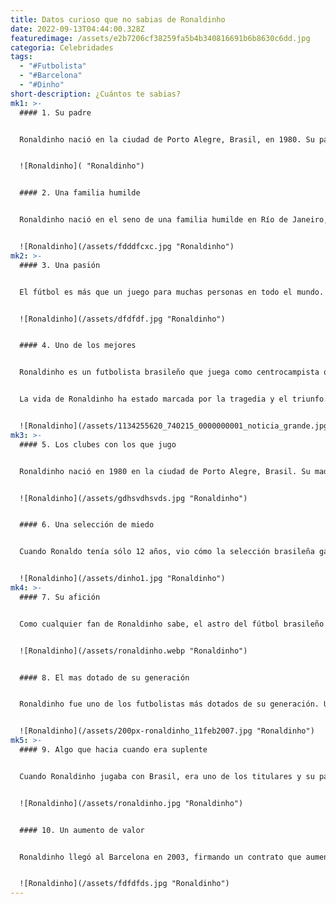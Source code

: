 ```yaml
---
title: Datos curioso que no sabias de Ronaldinho
date: 2022-09-13T04:44:00.328Z
featuredimage: /assets/e2b7206cf38259fa5b4b340816691b6b8630c6dd.jpg
categoria: Celebridades
tags:
  - "#Futbolista"
  - "#Barcelona"
  - "#Dinho"
short-description: ¿Cuántos te sabias?
mk1: >-
  #### 1﻿. Su padre 


  Ronaldinho nació en la ciudad de Porto Alegre, Brasil, en 1980. Su padre, Joao, era obrero de astilleros y su madre, Miguelina, era limpiadora. Tenía un hermano, Roberto Assis Moreira, que también se convirtió en su representante. De niño, Ronaldinho mostró un gran potencial para el fútbol y fue apodado "Dinho". Con sólo 13 años, llamó la atención del Gremio de Porto Alegre tras marcar 23 goles en la victoria de su escuela por 23-0 en un torneo local. Ronaldinho debutó como profesional con el Gremio en 1998 y ayudó al equipo a ganar la Copa Libertadores en 1999. Se trasladó a Europa en 2001 para unirse al FC Barcelona. En el Barcelona, ganó dos títulos de Liga y fue nombrado Jugador Mundial de la FIFA en 2004 y 2005. En 2006, se trasladó al Milán, pero regresó a Brasil en 2011 para jugar en el Flamengo y el Atlético Mineiro. Se retiró del fútbol en 2018. Ronaldinho es considerado uno de los mejores futbolistas de todos los tiempos. Era conocido por su técnica, sus regates y su capacidad para marcar goles espectaculares.


  ![Ronaldinho]( "Ronaldinho")


  #### 2﻿. Una familia humilde 


  Ronaldinho nació en el seno de una familia humilde en Río de Janeiro, Brasil. Su padre, Miguel, era portero aficionado y soldador, y su madre, doña Miguelina, era enfermera. A pesar de su modesta situación, los padres de Ronaldinho eran unos apasionados del fútbol y le inculcaron a su hijo el amor por este deporte desde una edad temprana. Cuando sólo tenía ocho años, el padre de Ronaldinho murió de un ataque al corazón, dejando a su madre para que lo criara sola. A pesar de esta tragedia, Ronaldinho siguió persiguiendo su sueño de convertirse en futbolista profesional. En 2001, debutó con la selección nacional de Brasil, y dos años más tarde ayudó a llevar a Brasil a la victoria en la Copa del Mundo. Hoy en día, Ronaldinho está considerado como uno de los mejores futbolistas de todos los tiempos. Gracias a sus humildes comienzos, se ha mantenido con los pies en la tierra y sigue siendo una inspiración para los jóvenes de todo el mundo.


  ![Ronaldinho](/assets/fdddfcxc.jpg "Ronaldinho")
mk2: >-
  #### 3﻿. Una pasión 


  El fútbol es más que un juego para muchas personas en todo el mundo. Es una pasión que se transmite de generación en generación. En el caso de Ronaldinho, fue su padre quien le inculcó el amor por este deporte a una edad temprana. Roberto de Assis Moreira, el hermano mayor de Ronaldinho, jugó profesionalmente en el Gremio y en el Tecos UAG de México. Gracias a sus salarios, la familia pudo trasladarse de las favelas a la ciudad. Ronaldinho siguió los pasos de su hermano y jugó profesionalmente en algunos de los clubes más importantes del mundo, como el Barcelona y el AC Milan. Está considerado como uno de los mejores jugadores de su generación, e incluso fue nombrado Jugador Mundial de la FIFA en 2004 y 2005. La historia de Ronaldinho es inspiradora y demuestra que, con esfuerzo y dedicación, todo es posible.


  ![Ronaldinho](/assets/dfdfdf.jpg "Ronaldinho")


  #### 4﻿. Uno de los mejores 


  Ronaldinho es un futbolista brasileño que juega como centrocampista ofensivo o extremo. Está considerado como uno de los mejores jugadores de su generación y ha ganado numerosos premios individuales, como el de Jugador Mundial de la FIFA, el Balón de Oro y el Golden Foot. Ronaldinho comenzó su carrera en el Gremio, donde contribuyó a la victoria del equipo en la Copa Libertadores. Después se trasladó a Europa, donde triunfó en el Barcelona y en el París Saint-Germain. En los últimos años, Ronaldinho ha regresado a Brasil, donde actualmente juega en el Flamengo.


  La vida de Ronaldinho ha estado marcada por la tragedia y el triunfo. Cuando sólo tenía ocho años, su padre se ahogó en una piscina. Este trágico suceso motivó a Ronaldinho a buscar un futuro mejor para él y su familia. Comenzó a jugar al fútbol a una edad temprana, y su talento se hizo evidente rápidamente. A los 14 años, fue invitado a formar parte de la cantera del club brasileño Grêmio. Rápidamente subió de categoría y debutó en el primer equipo a los 18 años. A partir de ahí, la carrera de Ronaldinho despegó. Después de haber triunfado en el Barcelona y en el París Saint-Germain, regresó a Brasil en los últimos años. A pesar de las tragedias a las que se ha enfrentado en su vida, Ronaldinho ha utilizado su inmenso talento para construir una exitosa carrera que ha alegrado a millones de aficionados en todo el mundo.


  ![Ronaldinho](/assets/1134255620_740215_0000000001_noticia_grande.jpg "Ronaldinho")
mk3: >-
  #### 5﻿. Los clubes con los que jugo


  Ronaldinho nació en 1980 en la ciudad de Porto Alegre, Brasil. Su madre, Miguelina, trabajaba como limpiadora y su padre, Joao, era trabajador de astilleros. Ronaldinho tenía dos hermanos: Roberto, que también era futbolista, y de Assis Moreira, que era aspirante a DJ. De niño, la familia de Ronaldinho no podía permitirse comprarle un balón de fútbol, por lo que solía fabricar uno con lo que encontraba: calcetines rellenos de papel o bolsas de plástico atadas. Aunque no tenía mucho, a Ronaldinho siempre le gustó jugar al fútbol y fingir que era su héroe, el delantero brasileño Ronaldo Nazario. A medida que crecía, la habilidad y la pasión de Ronaldinho por el juego le valieron un puesto en el equipo juvenil del club brasileño Gremio. En 2001, debutó con la selección brasileña. A partir de ahí, la carrera de Ronaldinho despegó. Llegó a jugar en algunos de los clubes más prestigiosos del mundo, como el Barcelona y el París Saint-Germain, y ganó numerosos trofeos y premios individuales. Pero a pesar de todo su éxito, Ronaldinho nunca ha olvidado sus raíces. Es conocido por su amabilidad y generosidad, y a menudo devuelve a los menos afortunados que él. En 2005, fundó el Instituto Gaúcho Ronaldinho, que ofrece oportunidades educativas y deportivas a los niños desfavorecidos de Brasil. Gracias a Ronaldinho, muchos niños tienen la oportunidad de alcanzar sus sueños.


  ![Ronaldinho](/assets/gdhsvdhsvds.jpg "Ronaldinho")


  #### 6﻿. Una selección de miedo 


  Cuando Ronaldo tenía sólo 12 años, vio cómo la selección brasileña ganaba el título de la Copa del Mundo de 1994 en Estados Unidos. Ese triunfo -en el que participaron jugadores legendarios como Romario, Bebeto y Roberto Carlos- inspiró a Ronaldo a dedicarse al 100% a jugar al fútbol. "Vi la felicidad que todo el mundo sentía después de que ganáramos", recordó más tarde. "Me dije: 'Quiero formar parte de esto' Y entonces decidí que me convertiría en futbolista profesional" A partir de ese momento, Ronaldo trabajó incansablemente para perfeccionar sus habilidades y desarrollar su talento. Su esfuerzo dio sus frutos: se convertiría en uno de los mejores futbolistas de todos los tiempos. Gracias en parte a la selección de la Copa del Mundo de 1994, Ronaldo logró el sueño de su vida: ganar un título mundial y grabar su nombre en los libros de historia.


  ![Ronaldinho](/assets/dinho1.jpg "Ronaldinho")
mk4: >-
  #### 7﻿. Su afición 


  Como cualquier fan de Ronaldinho sabe, el astro del fútbol brasileño tiene una afición por la comida rápida que es casi tan legendaria como su habilidad en el campo. A diferencia de la mayoría de los deportistas, que se preocupan por mantener una dieta saludable, Ronaldinho parece disfrutar de la comida basura, y a menudo se le ve disfrutando de una hamburguesa o un trozo de pizza. De hecho, cuando le preguntaron por su comida favorita, Ronaldinho dijo una vez: "Para mí, no hay nada mejor que una hamburguesa" Aunque algunos podrían cuestionar sus elecciones dietéticas, no se puede negar que la afición de Ronaldinho por la comida basura no ha obstaculizado su rendimiento en el campo. De hecho, ha ganado numerosos premios y distinciones a lo largo de su carrera, incluido el premio al mejor jugador del mundo de la FIFA en 2004 y 2005. Así que, tanto si se ama como si se odia la comida basura, parece que el gusto de Ronaldinho por ella no le ha hecho ningún daño.


  ![Ronaldinho](/assets/ronaldinho.webp "Ronaldinho")


  #### 8﻿. El mas dotado de su generación 


  Ronaldinho fue uno de los futbolistas más dotados de su generación. Un creador de juego creativo con una habilidad asombrosa para encontrar espacios en el campo, entusiasmó a los aficionados de todo el mundo con sus actuaciones en el FC Barcelona y en la selección brasileña. Sin embargo, su carrera no estuvo exenta de dificultades. En 2003, Ronaldinho estuvo a punto de dejar el Barcelona para fichar por el Arsenal, pero la falta de partidos internacionales hizo que no obtuviera el permiso necesario de la Federación Inglesa de Fútbol. Asimismo, en 2008, se esperaba que fichara por el AC Milan, pero un cambio de opinión de última hora hizo que se quedara en el Barcelona una temporada más. A pesar de estos contratiempos, Ronaldinho siguió disfrutando de una exitosa carrera, ganando múltiples títulos de liga y premios individuales. Siempre será recordado como uno de los mejores jugadores de su generación.


  ![Ronaldinho](/assets/200px-ronaldinho_11feb2007.jpg "Ronaldinho")
mk5: >-
  #### 9﻿. Algo que hacia cuando era suplente 


  Cuando Ronaldinho jugaba con Brasil, era uno de los titulares y su pasatiempo favorito era jugar a los videojuegos. Le encantaba el FIFA porque le permitía jugar con su país. Cuando terminó su carrera, decidió quedarse en Río de Janeiro porque quería estar cerca de su familia y amigos. También tiene muchos negocios allí. Ronaldinho es un gran jugador y una persona aún mejor. Siempre está sonriendo y le encanta interactuar con los aficionados. Es una inspiración para muchos jugadores jóvenes. Gracias, Ronaldinho, por todo.


  ![Ronaldinho](/assets/ronaldinho.jpg "Ronaldinho")


  #### 1﻿0. Un aumento de valor 


  Ronaldinho llegó al Barcelona en 2003, firmando un contrato que aumentó su valor. No fue el único que llegó ese año, ya que el mexicano Rafael Márquez se incorporó al equipo al mismo tiempo. Ambos entablaron una amistad que ha durado hasta hoy. Dinho se convirtió rápidamente en uno de los favoritos de la afición gracias a sus habilidades en el campo, mientras que la experiencia de Márquez ayudó a solidificar la defensa. Juntos, ayudaron a llevar al Barcelona al éxito en la temporada 2003-2004. Ronaldinho ganó el premio al Jugador Mundial de la FIFA de ese año, mientras que Márquez fue nombrado capitán del equipo. Los dos han seguido siendo muy amigos a lo largo de los años, y su experiencia compartida en el Barcelona los une.


  ![Ronaldinho](/assets/fdfdfds.jpg "Ronaldinho")
---
```

